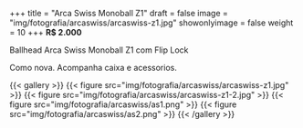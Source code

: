 +++
title = "Arca Swiss Monoball Z1"
draft = false
image = "img/fotografia/arcaswiss/arcaswiss-z1.jpg"
showonlyimage = false
weight = 10
+++
**R$ 2.000**

Ballhead Arca Swiss Monoball Z1 com Flip Lock
<!--more-->

Como nova. Acompanha caixa e acessorios.

{{< gallery >}}
{{< figure src="img/fotografia/arcaswiss/arcaswiss-z1.jpg" >}}
{{< figure src="img/fotografia/arcaswiss/arcaswiss-z1-2.jpg" >}}
{{< figure src="img/fotografia/arcaswiss/as1.png" >}}
{{< figure src="img/fotografia/arcaswiss/as2.png" >}}
{{< /gallery >}}
